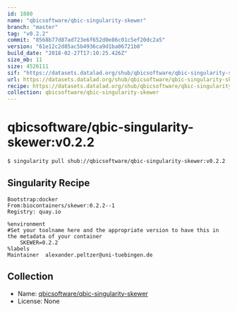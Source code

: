 ```yaml
---
id: 1880
name: "qbicsoftware/qbic-singularity-skewer"
branch: "master"
tag: "v0.2.2"
commit: "8568b77d87ad723e6f652d0e86c01c5ef20dc2a5"
version: "61e12c2d85ac5b4936ca9d1ba06721b0"
build_date: "2018-02-27T17:10:25.426Z"
size_mb: 11
size: 4526111
sif: "https://datasets.datalad.org/shub/qbicsoftware/qbic-singularity-skewer/v0.2.2/2018-02-27-8568b77d-61e12c2d/61e12c2d85ac5b4936ca9d1ba06721b0.simg"
url: https://datasets.datalad.org/shub/qbicsoftware/qbic-singularity-skewer/v0.2.2/2018-02-27-8568b77d-61e12c2d/
recipe: https://datasets.datalad.org/shub/qbicsoftware/qbic-singularity-skewer/v0.2.2/2018-02-27-8568b77d-61e12c2d/Singularity
collection: qbicsoftware/qbic-singularity-skewer
---
```


# qbicsoftware/qbic-singularity-skewer:v0.2.2

```bash
$ singularity pull shub://qbicsoftware/qbic-singularity-skewer:v0.2.2
```

## Singularity Recipe

```singularity
Bootstrap:docker
From:biocontainers/skewer:0.2.2--1
Registry: quay.io

%environment
#Set your toolname here and the appropriate version to have this in the metadata of your container
    SKEWER=0.2.2
%labels
Maintainer	alexander.peltzer@uni-tuebingen.de
```

## Collection

 - Name: [qbicsoftware/qbic-singularity-skewer](https://github.com/qbicsoftware/qbic-singularity-skewer)
 - License: None


